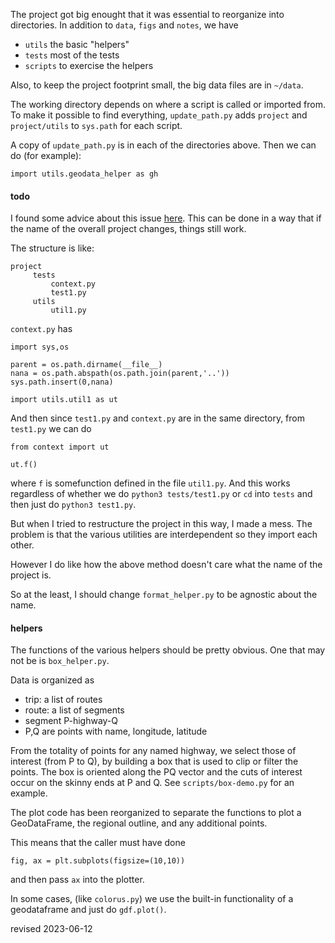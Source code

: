 The project got big enought that it was essential to reorganize into directories.  In addition to ``data``, ``figs`` and ``notes``, we have  

- ``utils`` the basic "helpers"
- ``tests`` most of the tests
- ``scripts`` to exercise the helpers

Also, to keep the project footprint small, the big data files are in ``~/data``.

The working directory depends on where a script is called or imported from.  To make it possible to find everything, ``update_path.py`` adds ``project`` and ``project/utils`` to ``sys.path`` for each script. 

A copy of ``update_path.py`` is in each of the directories above.  Then we can do (for example):

```
import utils.geodata_helper as gh
```

#### todo

I found some advice about this issue [here](https://docs.python-guide.org/writing/structure/).  This can be done in a way that if the name of the overall project changes, things still work.

The structure is like:

```
project
	 tests
	     context.py
	     test1.py
	 utils
	     util1.py
```

``context.py`` has 

```
import sys,os 

parent = os.path.dirname(__file__)
nana = os.path.abspath(os.path.join(parent,'..'))
sys.path.insert(0,nana)

import utils.util1 as ut
```

And then since ``test1.py`` and ``context.py`` are in the same directory, from ``test1.py`` we can do

```
from context import ut

ut.f()
```
where ``f`` is somefunction defined in the file ``util1.py``.  And this works regardless of whether we do ``python3 tests/test1.py`` or ``cd`` into ``tests`` and then just do ``python3 test1.py``.

But when I tried to restructure the project in this way, I made a mess.  The problem is that the various utilities are interdependent so they import each other.

However I do like how the above method doesn't care what the name of the project is.

So at the least, I should change ``format_helper.py`` to be agnostic about the name.

#### helpers

The functions of the various helpers should be pretty obvious.  One that may not be is ``box_helper.py``.

Data is organized as 

- trip: a list of routes
- route: a list of segments
- segment P-highway-Q 
- P,Q are points with name, longitude, latitude

From the totality of points for any named highway, we select those of interest (from P to Q), by building a box that is used to clip or filter the points.  The box is oriented along the PQ vector and the cuts of interest occur on the skinny ends at P and Q.  See ``scripts/box-demo.py`` for an example.

The plot code has been reorganized to separate the functions to plot a GeoDataFrame, the regional outline, and any additional points.

This means that the caller must have done 

```
fig, ax = plt.subplots(figsize=(10,10))
```

and then pass ``ax`` into the plotter.

In some cases, (like ``colorus.py``) we use the built-in functionality of a geodataframe and just do ``gdf.plot()``.

revised 2023-06-12